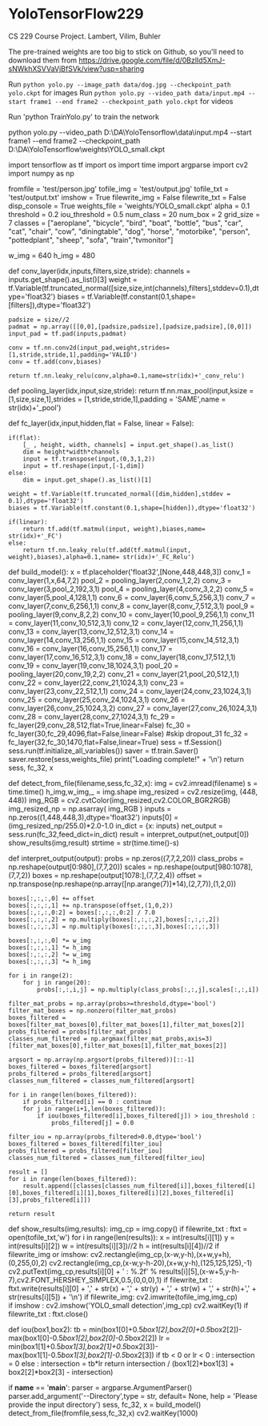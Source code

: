 # YoloTensorFlow229
CS 229 Course Project. Lambert, Vilim, Buhler

The pre-trained weights are too big to stick on Github, so you'll need to download them from <https://drive.google.com/file/d/0BzlId5XmJ-sNWkhXSVVaVjBfSVk/view?usp=sharing>

Run `python yolo.py --image_path data/dog.jpg --checkpoint_path yolo.ckpt` for images
Run `python yolo.py --video_path data/input.mp4 --start frame1 --end frame2 --checkpoint_path yolo.ckpt` for videos

Run 'python TrainYolo.py' to train the network


python yolo.py --video_path D:\DA\YoloTensorflow\data\input.mp4 --start frame1 --end frame2 --checkpoint_path D:\DA\YoloTensorflow\weights\YOLO_small.ckpt


import tensorflow as tf
import os
import time
import argparse
import cv2
import numpy as np

fromfile = 'test/person.jpg'
tofile_img = 'test/output.jpg'
tofile_txt = 'test/output.txt'
imshow = True
filewrite_img = False
filewrite_txt = False
disp_console = True
weights_file = 'weights/YOLO_small.ckpt'
alpha = 0.1
threshold = 0.2
iou_threshold = 0.5
num_class = 20
num_box = 2
grid_size = 7
classes =  ["aeroplane", "bicycle", "bird", "boat", "bottle", "bus", "car", "cat", "chair", "cow", "diningtable", "dog", "horse", "motorbike", "person", "pottedplant", "sheep", "sofa", "train","tvmonitor"]

w_img = 640
h_img = 480

def conv_layer(idx,inputs,filters,size,stride):
	channels = inputs.get_shape().as_list()[3]
	weight = tf.Variable(tf.truncated_normal([size,size,int(channels),filters],stddev=0.1),dtype='float32')
	biases = tf.Variable(tf.constant(0.1,shape=[filters]),dtype='float32')
	
	padsize = size//2
	padmat = np.array([[0,0],[padsize,padsize],[padsize,padsize],[0,0]])
	input_pad = tf.pad(inputs,padmat)
	
	conv = tf.nn.conv2d(input_pad,weight,strides=[1,stride,stride,1],padding='VALID')
	conv = tf.add(conv,biases)
	
	return tf.nn.leaky_relu(conv,alpha=0.1,name=str(idx)+'_conv_relu')
	
def pooling_layer(idx,input,size,stride):
	return tf.nn.max_pool(input,ksize = [1,size,size,1],strides = [1,stride,stride,1],padding = 'SAME',name = str(idx)+'_pool')

def fc_layer(idx,input,hidden,flat = False, linear = False):

	if(flat):
		[_ , height, width, channels] = input.get_shape().as_list()
		dim = height*width*channels
		input = tf.transpose(input,(0,3,1,2))
		input = tf.reshape(input,[-1,dim])
	else:
		dim = input.get_shape().as_list()[1]
	
	weight = tf.Variable(tf.truncated_normal([dim,hidden],stddev = 0.1),dtype='float32')
	biases = tf.Variable(tf.constant(0.1,shape=[hidden]),dtype='float32')
	
	if(linear):
		return tf.add(tf.matmul(input, weight),biases,name= str(idx)+'_FC')
	else:
		return tf.nn.leaky_relu(tf.add(tf.matmul(input, weight),biases),alpha=0.1,name= str(idx)+'_FC_Relu')	

def build_model():
	x = tf.placeholder('float32',[None,448,448,3])
	conv_1 = conv_layer(1,x,64,7,2)
	pool_2 = pooling_layer(2,conv_1,2,2)
	conv_3 = conv_layer(3,pool_2,192,3,1)
	pool_4 = pooling_layer(4,conv_3,2,2)
	conv_5 = conv_layer(5,pool_4,128,1,1)
	conv_6 = conv_layer(6,conv_5,256,3,1)
	conv_7 = conv_layer(7,conv_6,256,1,1)
	conv_8 = conv_layer(8,conv_7,512,3,1)
	pool_9 = pooling_layer(9,conv_8,2,2)
	conv_10 = conv_layer(10,pool_9,256,1,1)
	conv_11 = conv_layer(11,conv_10,512,3,1)
	conv_12 = conv_layer(12,conv_11,256,1,1)
	conv_13 = conv_layer(13,conv_12,512,3,1)
	conv_14 = conv_layer(14,conv_13,256,1,1)
	conv_15 = conv_layer(15,conv_14,512,3,1)
	conv_16 = conv_layer(16,conv_15,256,1,1)
	conv_17 = conv_layer(17,conv_16,512,3,1)
	conv_18 = conv_layer(18,conv_17,512,1,1)
	conv_19 = conv_layer(19,conv_18,1024,3,1)
	pool_20 = pooling_layer(20,conv_19,2,2)
	conv_21 = conv_layer(21,pool_20,512,1,1)
	conv_22 = conv_layer(22,conv_21,1024,3,1)
	conv_23 = conv_layer(23,conv_22,512,1,1)
	conv_24 = conv_layer(24,conv_23,1024,3,1)
	conv_25 = conv_layer(25,conv_24,1024,3,1)
	conv_26 = conv_layer(26,conv_25,1024,3,2)
	conv_27 = conv_layer(27,conv_26,1024,3,1)
	conv_28 = conv_layer(28,conv_27,1024,3,1)
	fc_29 = fc_layer(29,conv_28,512,flat=True,linear=False)
	fc_30 = fc_layer(30,fc_29,4096,flat=False,linear=False)
	#skip dropout_31
	fc_32 = fc_layer(32,fc_30,1470,flat=False,linear=True)
	sess = tf.Session()
	sess.run(tf.initialize_all_variables())
	saver = tf.train.Saver()
	saver.restore(sess,weights_file)
	print("Loading complete!" + '\n')
	return sess, fc_32, x

def detect_from_file(filename,sess,fc_32,x):
	img = cv2.imread(filename)
	s = time.time()
	h_img,w_img,_ = img.shape
	img_resized = cv2.resize(img, (448, 448))
	img_RGB = cv2.cvtColor(img_resized,cv2.COLOR_BGR2RGB)
	img_resized_np = np.asarray( img_RGB )
	inputs = np.zeros((1,448,448,3),dtype='float32')
	inputs[0] = (img_resized_np/255.0)*2.0-1.0
	in_dict = {x: inputs}
	net_output = sess.run(fc_32,feed_dict=in_dict)
	result = interpret_output(net_output[0])
	show_results(img,result)
	strtime = str(time.time()-s)

def interpret_output(output):
	probs = np.zeros((7,7,2,20))
	class_probs = np.reshape(output[0:980],(7,7,20))
	scales = np.reshape(output[980:1078],(7,7,2))
	boxes = np.reshape(output[1078:],(7,7,2,4))
	offset = np.transpose(np.reshape(np.array([np.arange(7)]*14),(2,7,7)),(1,2,0))

	boxes[:,:,:,0] += offset
	boxes[:,:,:,1] += np.transpose(offset,(1,0,2))
	boxes[:,:,:,0:2] = boxes[:,:,:,0:2] / 7.0
	boxes[:,:,:,2] = np.multiply(boxes[:,:,:,2],boxes[:,:,:,2])
	boxes[:,:,:,3] = np.multiply(boxes[:,:,:,3],boxes[:,:,:,3])
	
	boxes[:,:,:,0] *= w_img
	boxes[:,:,:,1] *= h_img
	boxes[:,:,:,2] *= w_img
	boxes[:,:,:,3] *= h_img

	for i in range(2):
		for j in range(20):
			probs[:,:,i,j] = np.multiply(class_probs[:,:,j],scales[:,:,i])

	filter_mat_probs = np.array(probs>=threshold,dtype='bool')
	filter_mat_boxes = np.nonzero(filter_mat_probs)
	boxes_filtered = boxes[filter_mat_boxes[0],filter_mat_boxes[1],filter_mat_boxes[2]]
	probs_filtered = probs[filter_mat_probs]
	classes_num_filtered = np.argmax(filter_mat_probs,axis=3)[filter_mat_boxes[0],filter_mat_boxes[1],filter_mat_boxes[2]] 

	argsort = np.array(np.argsort(probs_filtered))[::-1]
	boxes_filtered = boxes_filtered[argsort]
	probs_filtered = probs_filtered[argsort]
	classes_num_filtered = classes_num_filtered[argsort]
	
	for i in range(len(boxes_filtered)):
		if probs_filtered[i] == 0 : continue
		for j in range(i+1,len(boxes_filtered)):
			if iou(boxes_filtered[i],boxes_filtered[j]) > iou_threshold : 
				probs_filtered[j] = 0.0
	
	filter_iou = np.array(probs_filtered>0.0,dtype='bool')
	boxes_filtered = boxes_filtered[filter_iou]
	probs_filtered = probs_filtered[filter_iou]
	classes_num_filtered = classes_num_filtered[filter_iou]

	result = []
	for i in range(len(boxes_filtered)):
		result.append([classes[classes_num_filtered[i]],boxes_filtered[i][0],boxes_filtered[i][1],boxes_filtered[i][2],boxes_filtered[i][3],probs_filtered[i]])

	return result

def show_results(img,results):
	img_cp = img.copy()
	if filewrite_txt :
		ftxt = open(tofile_txt,'w')
	for i in range(len(results)):
		x = int(results[i][1])
		y = int(results[i][2])
		w = int(results[i][3])//2
		h = int(results[i][4])//2
		if filewrite_img or imshow:
			cv2.rectangle(img_cp,(x-w,y-h),(x+w,y+h),(0,255,0),2)
			cv2.rectangle(img_cp,(x-w,y-h-20),(x+w,y-h),(125,125,125),-1)
			cv2.putText(img_cp,results[i][0] + ' : %.2f' % results[i][5],(x-w+5,y-h-7),cv2.FONT_HERSHEY_SIMPLEX,0.5,(0,0,0),1)
		if filewrite_txt :				
			ftxt.write(results[i][0] + ',' + str(x) + ',' + str(y) + ',' + str(w) + ',' + str(h)+',' + str(results[i][5]) + '\n')
	if filewrite_img: 
		cv2.imwrite(tofile_img,img_cp)			
	if imshow :
		cv2.imshow('YOLO_small detection',img_cp)
		cv2.waitKey(1)
	if filewrite_txt : 
		ftxt.close()

def iou(box1,box2):
	tb = min(box1[0]+0.5*box1[2],box2[0]+0.5*box2[2])-max(box1[0]-0.5*box1[2],box2[0]-0.5*box2[2])
	lr = min(box1[1]+0.5*box1[3],box2[1]+0.5*box2[3])-max(box1[1]-0.5*box1[3],box2[1]-0.5*box2[3])
	if tb < 0 or lr < 0 : intersection = 0
	else : intersection =  tb*lr
	return intersection / (box1[2]*box1[3] + box2[2]*box2[3] - intersection)


if __name__ == '__main__':
	parser = argparse.ArgumentParser()
	parser.add_argument('--Directory',type = str, default= None, help = 'Please provide the input directory')
	sess, fc_32, x = build_model()
	detect_from_file(fromfile,sess,fc_32,x)
	cv2.waitKey(1000)
